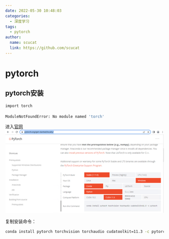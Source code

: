 ```yaml
---
date: 2022-05-30 10:48:03
categories: 
  - 深度学习
tags: 
  - pytorch
author: 
  name: scucat
  link: https://github.com/scucat
---
```


# pytorch

## pytorch安装
```bash
import torch

ModuleNotFoundError: No module named 'torch'
```

进入[官网](https://pytorch.org/get-started/locally/)
![](https://raw.githubusercontent.com/scucat/images/master/20220530105457.png)

复制安装命令：
```bash
conda install pytorch torchvision torchaudio cudatoolkit=11.3 -c pytorch
```